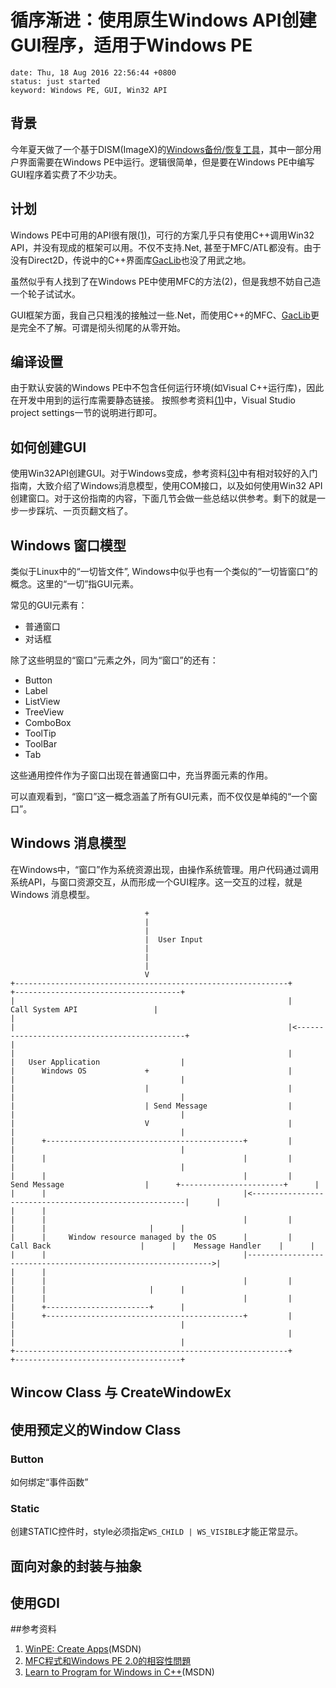 # 循序渐进：使用原生Windows API创建GUI程序，适用于Windows PE
```{metadata}
date: Thu, 18 Aug 2016 22:56:44 +0800
status: just started
keyword: Windows PE, GUI, Win32 API
```

## 背景
今年夏天做了一个基于DISM(ImageX)的[Windows备份/恢复工具](/articles/)，其中一部分用户界面需要在Windows PE中运行。逻辑很简单，但是要在Windows PE中编写GUI程序着实费了不少功夫。
## 计划
Windows PE中可用的API很有限[(1)][]，可行的方案几乎只有使用C++调用Win32 API，并没有现成的框架可以用。不仅不支持.Net, 甚至于MFC/ATL都没有。由于没有Direct2D，传说中的C++界面库[GacLib][]也没了用武之地。

虽然似乎有人找到了在Windows PE中使用MFC的方法(2)，但是我想不妨自己造一个轮子试试水。

GUI框架方面，我自己只粗浅的接触过一些.Net，而使用C++的MFC、[GacLib][]更是完全不了解。可谓是彻头彻尾的从零开始。

## 编译设置
由于默认安装的Windows PE中不包含任何运行环境(如Visual C++运行库)，因此在开发中用到的运行库需要静态链接。
按照参考资料[(1)][]中，Visual Studio project settings一节的说明进行即可。

## 如何创建GUI
使用Win32API创建GUI。对于Windows变成，参考资料[(3)][]中有相对较好的入门指南，大致介绍了Windows消息模型，使用COM接口，以及如何使用Win32 API创建窗口。对于这份指南的内容，下面几节会做一些总结以供参考。剩下的就是一步一步踩坑、一页页翻文档了。

## Windows 窗口模型
类似于Linux中的“一切皆文件”, Windows中似乎也有一个类似的“一切皆窗口”的概念。这里的“一切”指GUI元素。

常见的GUI元素有：
- 普通窗口
- 对话框

除了这些明显的“窗口”元素之外，同为“窗口”的还有：
- Button
- Label
- ListView
- TreeView
- ComboBox
- ToolTip
- ToolBar
- Tab

这些通用控件作为子窗口出现在普通窗口中，充当界面元素的作用。

可以直观看到，“窗口”这一概念涵盖了所有GUI元素，而不仅仅是单纯的“一个窗口”。

## Windows 消息模型
在Windows中，“窗口”作为系统资源出现，由操作系统管理。用户代码通过调用系统API，与窗口资源交互，从而形成一个GUI程序。这一交互的过程，就是Windows 消息模型。

```Text
                              +
                              |
                              |
                              |  User Input
                              |
                              |
                              |
                              V
+-------------------------------------------------------------+                                              +-------------------------------------+
|                                                             |              Call System API                 |                                     |
|                                                             |<---------------------------------------------+                                     |
|                                                             |                                              |   User Application                  |
|      Windows OS             +                               |                                              |                                     |
|                             |                               |                                              |                                     |
|                             | Send Message                  |                                              |                                     |
|                             V                               |                                              |                                     |
|      +--------------------------------------------+         |                                              |                                     |
|      |                                            |         |                                              |                                     |
|      |                                            |         |                Send Message                  |      +-----------------------+      |
|      |                                            |<-------------------------------------------------------|      |                       |      |
|      |                                            |         |                                              |      |                       |      |
|      |     Window resource managed by the OS      |         |                 Call Back                    |      |    Message Handler    |      |
|      |                                            |-------------------------------------------------------------->|                       |      |
|      |                                            |         |                                              |      |                       |      |
|      |                                            |         |                                              |      +-----------------------+      |
|      +--------------------------------------------+         |                                              |                                     |
|                                                             |                                              |                                     |
+-------------------------------------------------------------+                                              +-------------------------------------+

```
## Wincow Class 与 CreateWindowEx
## 使用预定义的Window Class
### Button
如何绑定“事件函数”
### Static
创建STATIC控件时，style必须指定`WS_CHILD | WS_VISIBLE`才能正常显示。
## 面向对象的封装与抽象
## 使用GDI

##参考资料

1. [WinPE: Create Apps][(1)](MSDN)
2. [MFC程式和Windows PE 2.0的相容性問題][(2)]
3. [Learn to Program for Windows in C++][(3)](MSDN)

[(1)]: https://technet.microsoft.com/en-us/library/hh824980.aspx "WinPE: Create Apps"
[(2)]: http://priv.tw/blog/archives/304/mfc%E7%A8%8B%E5%BC%8F%E5%92%8Cwindows-pe-20%E7%9A%84%E7%9B%B8%E5%AE%B9%E6%80%A7%E5%95%8F%E9%A1%8C/ "MFC程式和Windows PE 2.0的相容性問題"
[(3)]: https://msdn.microsoft.com/library/windows/desktop/ff381399(v=vs.85).aspx "Learn to Program for Windows in C++"
[GacLib]: http://www.gaclib.net/#~/ "GacLib"
